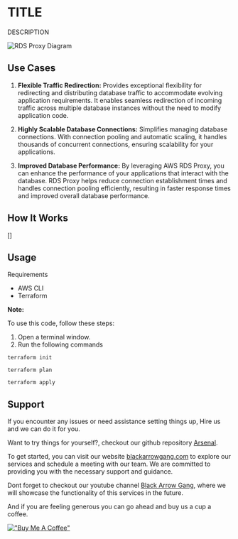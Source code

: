 <!-- 
---
type: "post"
title: ""
topic: "Provisioning"
date: "2023-07-01T15:30:00-07:00"
author: "Fernando Reyes"
time: "2 min read"
description: ""
url: "/services/aws-rds-proxy"
---
-->

# **TITLE**

DESCRIPTION

![RDS Proxy Diagram]()

## **Use Cases**
1. **Flexible Traffic Redirection:** Provides exceptional flexibility for redirecting and distributing database traffic to accommodate evolving application requirements. It enables seamless redirection of incoming traffic across multiple database instances without the need to modify application code.

2. **Highly Scalable Database Connections:** Simplifies managing database connections. With connection pooling and automatic scaling, it handles thousands of concurrent connections, ensuring scalability for your applications.

3. **Improved Database Performance:** By leveraging AWS RDS Proxy, you can enhance the performance of your applications that interact with the database. RDS Proxy helps reduce connection establishment times and handles connection pooling efficiently, resulting in faster response times and improved overall database performance.

## **How It Works**

[]

## **Usage**

Requirements
* AWS CLI
* Terraform

**Note:** 

To use this code, follow these steps:

1. Open a terminal window.
2. Run the following commands

```
terraform init
```
```
terraform plan
```
```
terraform apply
```

## **Support**

If you encounter any issues or need assistance setting things up, Hire us and we can do it for you. 

Want to try things for yourself?, checkout our github repository [Arsenal]().

To get started, you can visit our website [blackarrowgang.com](https://blackarrowgang.com) to explore our services and schedule a meeting with our team. We are committed to providing you with the necessary support and guidance.

Dont forget to checkout our youtube channel [Black Arrow Gang](https://www.youtube.com/@blackarrowgang3373), where we will showcase the functionality of this services in the future. 

And if you are feeling generous you can go ahead and buy us a cup a coffee.

[!["Buy Me A Coffee"](https://www.buymeacoffee.com/assets/img/custom_images/orange_img.png)](https://blackarrowgang.com)
